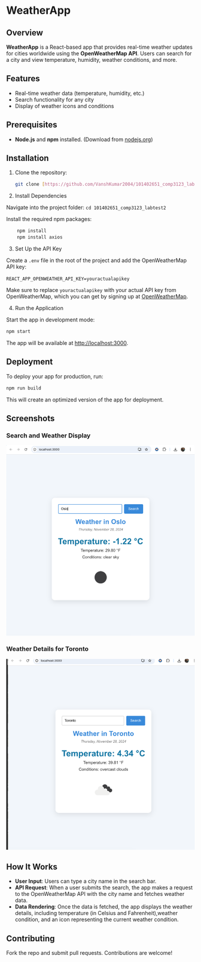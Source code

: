 # WeatherApp

## Overview
**WeatherApp** is a React-based app that provides real-time weather updates for cities worldwide using the **OpenWeatherMap API**. Users can search for a city and view temperature, humidity, weather conditions, and more.

## Features
- Real-time weather data (temperature, humidity, etc.)
- Search functionality for any city
- Display of weather icons and conditions

## Prerequisites
- **Node.js** and **npm** installed. (Download from [nodejs.org](https://nodejs.org/))

## Installation

1. Clone the repository:
   ```bash
   git clone [https://github.com/VanshKumar2004/101402651_comp3123_labtest2]

2. Install Dependencies

Navigate into the project folder:
`cd 101402651_comp3123_labtest2`

Install the required npm packages:
```bash
    npm install
    npm install axios
```

3. Set Up the API Key

Create a `.env` file in the root of the project and add the OpenWeatherMap API key:


`REACT_APP_OPENWEATHER_API_KEY=youractualapikey` 

Make sure to replace `youractualapikey` with your actual API key from OpenWeatherMap, which you can get by signing up at [OpenWeatherMap](https://openweathermap.org/).

4. Run the Application

Start the app in development mode:


```bash
npm start
``` 

The app will be available at [http://localhost:3000](http://localhost:3000).

## Deployment

To deploy your app for production, run:

```bash
npm run build
``` 

This will create an optimized version of the app for deployment.

## Screenshots

### Search and Weather Display

![Weather Display](./Oslo_weather.png)

### Weather Details for Toronto

![Weather Display](./Toronto_weather.png)

## How It Works

-   **User Input**: Users can type a city name in the search bar.
-   **API Request**: When a user submits the search, the app makes a request to the OpenWeatherMap API with the city name and fetches weather data.
-   **Data Rendering**: Once the data is fetched, the app displays the weather details, including temperature (in Celsius and Fahrenheit),weather condition, and an icon representing the current weather condition.

## Contributing

Fork the repo and submit pull requests. Contributions are welcome!